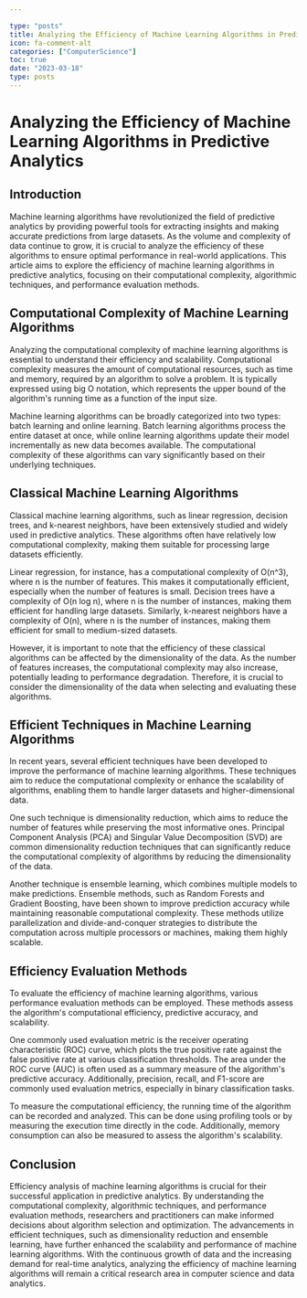```yaml
---

type: "posts"
title: Analyzing the Efficiency of Machine Learning Algorithms in Predictive Analytics
icon: fa-comment-alt
categories: ["ComputerScience"]
toc: true
date: "2023-03-18"
type: posts
---
```





# Analyzing the Efficiency of Machine Learning Algorithms in Predictive Analytics

## Introduction

Machine learning algorithms have revolutionized the field of predictive analytics by providing powerful tools for extracting insights and making accurate predictions from large datasets. As the volume and complexity of data continue to grow, it is crucial to analyze the efficiency of these algorithms to ensure optimal performance in real-world applications. This article aims to explore the efficiency of machine learning algorithms in predictive analytics, focusing on their computational complexity, algorithmic techniques, and performance evaluation methods.

## Computational Complexity of Machine Learning Algorithms

Analyzing the computational complexity of machine learning algorithms is essential to understand their efficiency and scalability. Computational complexity measures the amount of computational resources, such as time and memory, required by an algorithm to solve a problem. It is typically expressed using big O notation, which represents the upper bound of the algorithm's running time as a function of the input size.

Machine learning algorithms can be broadly categorized into two types: batch learning and online learning. Batch learning algorithms process the entire dataset at once, while online learning algorithms update their model incrementally as new data becomes available. The computational complexity of these algorithms can vary significantly based on their underlying techniques.

## Classical Machine Learning Algorithms

Classical machine learning algorithms, such as linear regression, decision trees, and k-nearest neighbors, have been extensively studied and widely used in predictive analytics. These algorithms often have relatively low computational complexity, making them suitable for processing large datasets efficiently.

Linear regression, for instance, has a computational complexity of O(n^3), where n is the number of features. This makes it computationally efficient, especially when the number of features is small. Decision trees have a complexity of O(n log n), where n is the number of instances, making them efficient for handling large datasets. Similarly, k-nearest neighbors have a complexity of O(n), where n is the number of instances, making them efficient for small to medium-sized datasets.

However, it is important to note that the efficiency of these classical algorithms can be affected by the dimensionality of the data. As the number of features increases, the computational complexity may also increase, potentially leading to performance degradation. Therefore, it is crucial to consider the dimensionality of the data when selecting and evaluating these algorithms.

## Efficient Techniques in Machine Learning Algorithms

In recent years, several efficient techniques have been developed to improve the performance of machine learning algorithms. These techniques aim to reduce the computational complexity or enhance the scalability of algorithms, enabling them to handle larger datasets and higher-dimensional data.

One such technique is dimensionality reduction, which aims to reduce the number of features while preserving the most informative ones. Principal Component Analysis (PCA) and Singular Value Decomposition (SVD) are common dimensionality reduction techniques that can significantly reduce the computational complexity of algorithms by reducing the dimensionality of the data.

Another technique is ensemble learning, which combines multiple models to make predictions. Ensemble methods, such as Random Forests and Gradient Boosting, have been shown to improve prediction accuracy while maintaining reasonable computational complexity. These methods utilize parallelization and divide-and-conquer strategies to distribute the computation across multiple processors or machines, making them highly scalable.

## Efficiency Evaluation Methods

To evaluate the efficiency of machine learning algorithms, various performance evaluation methods can be employed. These methods assess the algorithm's computational efficiency, predictive accuracy, and scalability.

One commonly used evaluation metric is the receiver operating characteristic (ROC) curve, which plots the true positive rate against the false positive rate at various classification thresholds. The area under the ROC curve (AUC) is often used as a summary measure of the algorithm's predictive accuracy. Additionally, precision, recall, and F1-score are commonly used evaluation metrics, especially in binary classification tasks.

To measure the computational efficiency, the running time of the algorithm can be recorded and analyzed. This can be done using profiling tools or by measuring the execution time directly in the code. Additionally, memory consumption can also be measured to assess the algorithm's scalability.

## Conclusion

Efficiency analysis of machine learning algorithms is crucial for their successful application in predictive analytics. By understanding the computational complexity, algorithmic techniques, and performance evaluation methods, researchers and practitioners can make informed decisions about algorithm selection and optimization. The advancements in efficient techniques, such as dimensionality reduction and ensemble learning, have further enhanced the scalability and performance of machine learning algorithms. With the continuous growth of data and the increasing demand for real-time analytics, analyzing the efficiency of machine learning algorithms will remain a critical research area in computer science and data analytics.